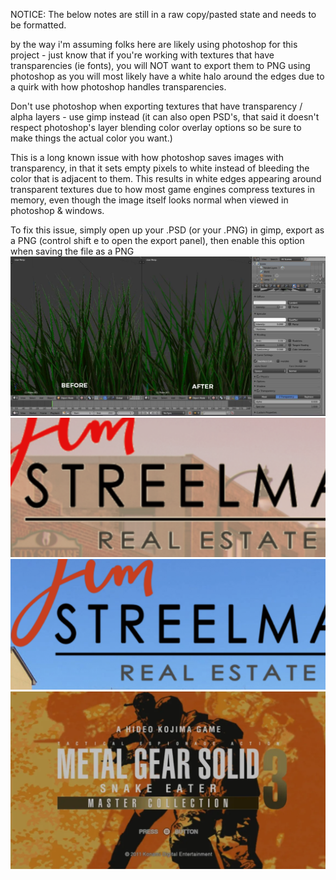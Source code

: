 NOTICE: The below notes are still in a raw copy/pasted state and needs to be formatted.

by the way i'm assuming folks here are likely using photoshop for this project - just know that if you're working with textures that have transparencies (ie fonts), you will NOT want to export them to PNG using photoshop as you will most likely have a white halo around the edges due to a quirk with how photoshop handles transparencies. 

Don't use photoshop when exporting textures that have transparency / alpha layers - use gimp instead (it can also open PSD's, that said it doesn't respect photoshop's layer blending color overlay options so be sure to make things the actual color you want.)

This is a long known issue with how photoshop saves images with transparency, in that it sets empty pixels to white instead of bleeding the color that is adjacent to them. This results in white edges appearing around transparent textures due to how most game engines compress textures in memory, even though the image itself looks normal when viewed in photoshop & windows. 

To fix this issue, simply open up your .PSD (or your .PNG) in gimp, export as a PNG (control shift e to open the export panel), then enable this option when saving the file as a PNG
![](readme-attachments/aikffgdw.png)![](readme-attachments/43pznp3d.png)![](readme-attachments/yi4e96om.png)![](readme-attachments/c7qfm25v.png)